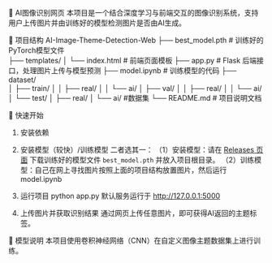 🧠 AI图像识别网页
本项目是一个结合深度学习与前端交互的图像识别系统，支持用户上传图片并由训练好的模型检测图片是否由AI生成。

📁 项目结构
AI-Image-Theme-Detection-Web
├── best_model.pth          # 训练好的PyTorch模型文件          
├── templates/
│   └── index.html              # 前端页面模板
├── app.py                      # Flask 后端接口，处理图片上传与模型预测
├── model.ipynb                 # 训练模型的代码
├── dataset/                    
│ ├── train/
│ │     ├── real/
│ │     └── ai/
│ ├── val/
│ │     ├── real/
│ │     └── ai/
│ └── test/
│       ├── real/
│       └── ai/               #数据集
└── README.md                   # 项目说明文档

🚀 快速开始
1. 安装依赖
     
2. 安装模型（较快）/训练模型
   二者选其一：
   （1）安装模型：请在 [Releases 页面](https://github.com/你的用户名/你的项目名/releases) 下载训练好的模型文件 `best_model.pth` 并放入项目根目录。
   （2）训练模型：自己在网上寻找图片按照上面的项目结构放置图片，然后运行model.ipynb

3. 运行项目
python app.py
默认服务运行于 http://127.0.0.1:5000

4. 上传图片并获取识别结果
通过网页上传任意图片，即可获得AI返回的主题标签。

🧠 模型说明
本项目使用卷积神经网络（CNN）在自定义图像主题数据集上进行训练。
